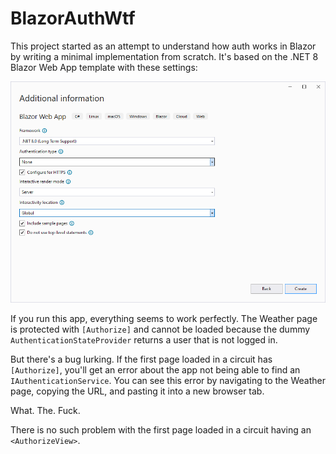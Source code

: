 # BlazorAuthWtf

This project started as an attempt to understand how auth works in Blazor by writing a minimal implementation from scratch. It's based on the .NET 8 Blazor Web App template with these settings:

![](TemplateSettings.png)

If you run this app, everything seems to work perfectly. The Weather page is protected with `[Authorize]` and cannot be loaded because the dummy `AuthenticationStateProvider` returns a user that is not logged in.

But there's a bug lurking. If the first page loaded in a circuit has `[Authorize]`, you'll get an error about the app not being able to find an `IAuthenticationService`. You can see this error by navigating to the Weather page, copying the URL, and pasting it into a new browser tab.

What. The. Fuck.

There is no such problem with the first page loaded in a circuit having an `<AuthorizeView>`.
